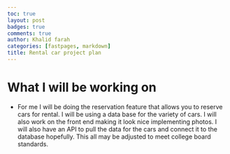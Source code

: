 ```yaml
---
toc: true
layout: post
badges: true
comments: true
author: Khalid farah
categories: [fastpages, markdown]
title: Rental car project plan
---
```


# What I will be working on

- For me I will be doing the reservation feature that allows you to reserve cars for rental. I will be using a data base for the variety of cars. I will also work on the front end making it look nice implementing photos. I will also have an API to pull the data for the cars and connect it to the database hopefully. This all may be adjusted to meet college board standards.
